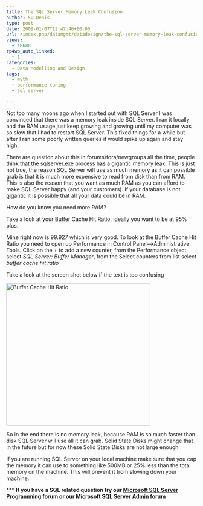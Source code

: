 ```yaml
---
title: The SQL Server Memory Leak Confusion
author: SQLDenis
type: post
date: 2009-01-07T12:47:46+00:00
url: /index.php/datamgmt/datadesign/the-sql-server-memory-leak-confusion/
views:
  - 18680
rp4wp_auto_linked:
  - 1
categories:
  - Data Modelling and Design
tags:
  - myth
  - performance tuning
  - sql server

---
```

Not too many moons ago when I started out with SQL Server I was convinced that there was a memory leak inside SQL Server. I ran it locally and the RAM usage just keep growing and growing until my computer was so slow that I had to restart SQL Server. This fixed things for a while but after I ran some poorly written queries it would spike up again and stay high.

There are question about this in forums/fora/newgroups all the time, people think that the sqlserver.exe process has a gigantic memory leak. This is just not true, the reason SQL Server will use as much memory as it can possible grab is that it is much more expensive to read from disk than from RAM. This is also the reason that you want as much RAM as you can afford to make SQL Server happy (and your customers). If your database is not gigantic it is possible that all your data could be in RAM.

How do you know you need more RAM?
  
Take a look at your Buffer Cache Hit Ratio, ideally you want to be at 95% plus.
  
Mine right now is 99.927 which is very good. To look at the Buffer Cache Hit Ratio you need to open up Performance in Control Panel&#8211;>Administrative Tools. Click on the + to add a new counter, from the Performance object select _SQL Server: Buffer Manager_, from the Select counters from list select _buffer cache hit ratio_
  
Take a look at the screen shot below if the text is too confusing

[<img src="http://farm4.static.flickr.com/3460/3177172358_88e1952570_o.jpg" width="381" height="377" alt="Buffer Cache Hit Ratio" />][1]

So in the end there is no memory leak, because RAM is so much faster than disk SQL Server will use all it can grab. Solid State Disks might change that in the future but for now these Solid State Disks are not large enough
  


If you are running SQL Server on your local machine make sure that you cap the memory it can use to something like 500MB or 25% less than the total memory on the machine. This will prevent it from slowing down your machine.

\*** **If you have a SQL related question try our [Microsoft SQL Server Programming][2] forum or our [Microsoft SQL Server Admin][3] forum**<ins></ins>

 [1]: http://www.flickr.com/photos/denisgobo/3177172358/ "Buffer Cache Hit Ratio by Denis Gobo, on Flickr"
 [2]: http://forum.lessthandot.com/viewforum.php?f=17
 [3]: http://forum.lessthandot.com/viewforum.php?f=22